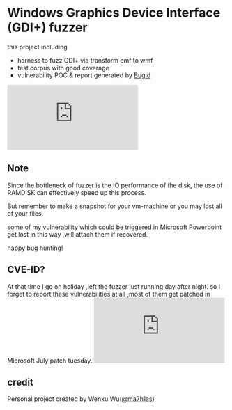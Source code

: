 # Windows Graphics Device Interface (GDI+) fuzzer

this project including
- harness to fuzz GDI+ via transform emf to wmf
- test corpus with good coverage
- vulnerability POC & report generated by <a href="https://github.com/SkyLined/BugId">BugId</a>

![result](https://raw.githubusercontent.com/math1as/Windows-GDI-fuzzer/master/result.txt)

## Note

Since the bottleneck of fuzzer is the IO performance of the disk, the use of RAMDISK can effectively speed up this process.

But remember to make a snapshot for your vm-machine or you may lost all of your files.

some of my vulnerability which could be triggered in Microsoft Powerpoint get lost in this way ,will attach them if recovered.

happy bug hunting!

## CVE-ID?

At that time I go on holiday ,left the fuzzer just running day after night.
so I forget to report these vulnerabilities at all ,most of them get patched in Microsoft July patch tuesday.
![patch](https://raw.githubusercontent.com/math1as/Windows-GDI-fuzzer/master/patch.txt)


## credit

Personal project created by Wenxu Wu(<a href="https://twitter.com/ma7h1as">@ma7h1as</a>)
